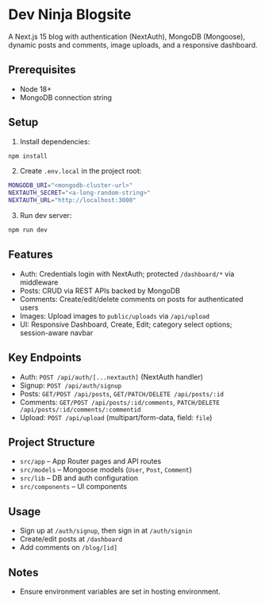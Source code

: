 # Dev Ninja Blogsite

A Next.js 15 blog with authentication (NextAuth), MongoDB (Mongoose), dynamic posts and comments, image uploads, and a responsive dashboard.

## Prerequisites
- Node 18+
- MongoDB connection string

## Setup
1. Install dependencies:
```bash
npm install
```
2. Create `.env.local` in the project root:
```bash
MONGODB_URI="<mongodb-cluster-url>"
NEXTAUTH_SECRET="<a-long-random-string>"
NEXTAUTH_URL="http://localhost:3000"
```
3. Run dev server:
```bash
npm run dev
```

## Features
- Auth: Credentials login with NextAuth; protected `/dashboard/*` via middleware
- Posts: CRUD via REST APIs backed by MongoDB
- Comments: Create/edit/delete comments on posts for authenticated users
- Images: Upload images to `public/uploads` via `/api/upload`
- UI: Responsive Dashboard, Create, Edit; category select options; session-aware navbar

## Key Endpoints
- Auth: `POST /api/auth/[...nextauth]` (NextAuth handler)
- Signup: `POST /api/auth/signup`
- Posts: `GET/POST /api/posts`, `GET/PATCH/DELETE /api/posts/:id`
- Comments: `GET/POST /api/posts/:id/comments`, `PATCH/DELETE /api/posts/:id/comments/:commentid`
- Upload: `POST /api/upload` (multipart/form-data, field: `file`)

## Project Structure
- `src/app` – App Router pages and API routes
- `src/models` – Mongoose models (`User`, `Post`, `Comment`)
- `src/lib` – DB and auth configuration
- `src/components` – UI components

## Usage
- Sign up at `/auth/signup`, then sign in at `/auth/signin`
- Create/edit posts at `/dashboard`
- Add comments on `/blog/[id]`

## Notes
- Ensure environment variables are set in hosting environment.

